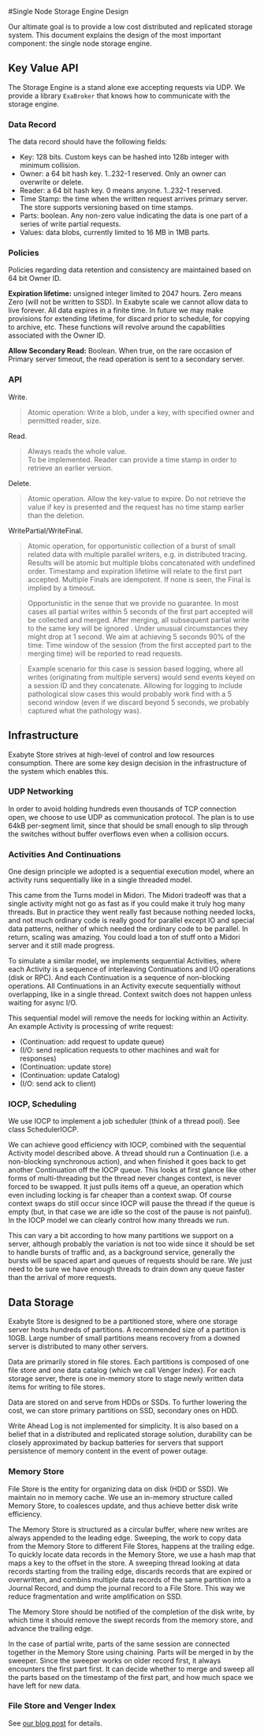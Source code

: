 #Single Node Storage Engine Design

Our altimate goal is to provide a low cost distributed and replicated storage system.
This document explains the design of the most important component: the single node
storage engine.

## Key Value API

The Storage Engine is a stand alone exe accepting requests via UDP. We provide a
library `ExaBroker` that knows how to communicate with the storage engine.

### Data Record

The data record should have the following fields:

- Key: 128 bits.  Custom keys can be hashed into 128b integer with minimum collision. 
- Owner: a 64 bit hash key.  1..232-1 reserved. Only an owner can overwrite or delete.
- Reader: a 64 bit hash key.  0 means anyone.  1..232-1 reserved.
- Time Stamp: the time when the written request arrives primary server. The store supports versioning based on time stamps.
- Parts: boolean. Any non-zero value indicating the data is one part of a series of write partial requests.
- Values: data blobs, currently limited to 16 MB in 1MB parts.

### Policies

Policies regarding data retention and consistency are maintained based on 64 bit Owner ID.

**Expiration lifetime:**  unsigned integer limited to 2047 hours.  Zero means Zero
(will not be written to SSD). In Exabyte scale we cannot allow data to live forever.
All data expires in a finite time.  In future we may make provisions for extending
lifetime, for discard prior to schedule, for copying to archive, etc.  These
functions will revolve around the capabilities associated with the Owner ID.

**Allow Secondary Read:** Boolean. When true, on the rare occasion of Primary server
timeout, the read operation is sent to a secondary server.

### API

Write.

> Atomic operation: Write a blob, under a key, with specified owner and permitted
reader, size.
  
Read.

> Always reads the whole value.  
> To be implemented. Reader can provide a time stamp in order to retrieve an 
earlier version.

 
Delete.

> Atomic operation. Allow the key-value to expire.  Do not retrieve the value if key
is presented and the request has no time stamp earlier than the deletion.

WritePartial/WriteFinal.

> Atomic operation, for opportunistic collection of a burst of small related data
with multiple parallel writers, e.g. in distributed tracing. Results will be atomic
but multiple blobs concatenated with undefined order.  Timestamp and expiration
lifetime will relate to the first part accepted. Multiple Finals are idempotent.
If none is seen, the Final is implied by a timeout.

> Opportunistic in the sense that we provide no guarantee. In most cases all partial
writes within 5 seconds of the first part accepted will be collected and merged.
After merging, all subsequent partial write to the same key will be ignored . Under
unusual circumstances they might drop at 1 second. We aim at achieving 5 seconds 
90% of the time. Time window of the session (from the first accepted part to the
merging time) will be reported to read requests.

> Example scenario for this case is session based logging, where all writes 
(originating from multiple servers) would send events keyed on a session ID and
they concatenate.  Allowing for logging to include pathological slow cases this
would probably work find with a 5 second window (even if we discard beyond 5
seconds, we probably captured what the pathology was).


## Infrastructure

Exabyte Store strives at high-level of control and low resources consumption. There
are some key design decision in the infrastructure of the system which enables this.

### UDP Networking

In order to avoid holding hundreds even thousands of TCP connection open, we choose
to use UDP as communication protocol. The plan is to use 64kB per-segment limit, 
since that should be small enough to slip through the switches without buffer
overflows even when a collision occurs.

### Activities And Continuations

One design principle we adopted is a sequential execution model, where an activity
runs sequentially like in a single threaded model. 

This came from the Turns model in Midori. The Midori tradeoff was that a single
activity might not go as fast as if you could make it truly hog many threads.
But in practice they went really fast because nothing needed locks, and not much
ordinary code is really good for parallel except IO and special data patterns,
neither of which needed the ordinary code to be parallel. In return, scaling was
amazing.  You could load a ton of stuff onto a Midori server and it still made
progress.

To simulate a similar model, we implements sequential Activities, where each Activity
is a sequence of interleaving Continuations and I/O operations (disk or RPC). And each
Continuation is a sequence of non-blocking operations. All Continuations in an Activity
execute sequentially without overlapping, like in a single thread. Context switch does
not happen unless waiting for async I/O.

This sequential model will remove the needs for locking within an Activity. An example
Activity is processing of write request:

- (Continuation: add request to update queue) 
- (I/O: send replication requests to other machines and wait for responses) 
- (Continuation: update store)
- (Continuation: update Catalog)
- (I/O: send ack to client)

### IOCP, Scheduling
 
We use IOCP to implement a job scheduler (think of a thread pool). See class SchedulerIOCP. 

We can achieve good efficiency with IOCP, combined with the sequential Activity model
described above. A thread should run a Continuation (i.e. a non-blocking synchronous
action), and when finished it goes back to get another Continuation off the IOCP queue.
This looks at first glance like other forms of multi-threading but the thread never
changes context, is never forced to be swapped.  It just pulls items off a queue,
an operation which even including locking is far cheaper than a context swap.  Of
course context swaps do still occur since IOCP will pause the thread if the queue
is empty (but, in that case we are idle so the cost of the pause is not painful).
In the IOCP model we can clearly control how many threads we run.  

This can vary a bit according to how many partitions we support on a server,
although probably the variation is not too wide since it should be set to handle
bursts of traffic and, as a background service, generally the bursts will be spaced 
apart and queues of requests should be rare.  We just need to be sure we have enough
threads to drain down any queue faster than the arrival of more requests.

## Data Storage

Exabyte Store is designed to be a partitioned store, where one storage server hosts
hundreds of partitions. A recommended size of a partition is 10GB. Large number of
small partitions means recovery from a downed server is distributed to many other
servers.

Data are primarily stored in file stores. Each partitions is composed of one file
store and one data catalog (which we call Venger Index). For each storage server,
there is one in-memory store to stage newly written data items for writing to file
stores.

Data are stored on and serve from HDDs or SSDs. To further lowering the cost, we can
store primary partitions on SSD, secondary ones on HDD.

Write Ahead Log is not implemented for simplicity. It is also based on a belief that
in a distributed and replicated storage solution, durability can be closely 
approximated by backup batteries for servers that support persistence of memory
content in the event of power outage.

### Memory Store

File Store is the entity for organizing data on disk (HDD or SSD). We maintain no in
memory cache. We use an in-memory structure called Memory Store, to coalesces update,
and thus achieve better disk write efficiency. 

The Memory Store is structured as a circular buffer, where new writes are always
appended to the leading edge. Sweeping, the work to copy data from the Memory Store
to different File Stores, happens at the trailing edge. To quickly locate data
records in the Memory Store, we use a hash map that maps a key to the offset in the
store. A sweeping thread looking at data records starting from the trailing edge,
discards records that are expired or overwritten, and combins multiple data records
of the same partition into a Journal Record, and dump the journal record to a File
Store. This way we reduce fragmentation and write amplification on SSD.

The Memory Store should be notified of the completion of the disk write, by which
time it should remove the swept records from the memory store, and advance the
trailing edge. 
 
In the case of partial write, parts of the same session are connected together in
the Memory Store using chaining. Parts will be merged in by the sweeper. Since the
sweeper works on older record first, it always encounters the first part first. 
It can decide whether to merge and sweep all the parts based on the timestamp of
the first part, and how much space we have left for new data.

### File Store and Venger Index

See [our blog post](https://blogs.msdn.microsoft.com/chenfucsperfthoughts/2016/09/12/lsm_compaction/) 
for details.